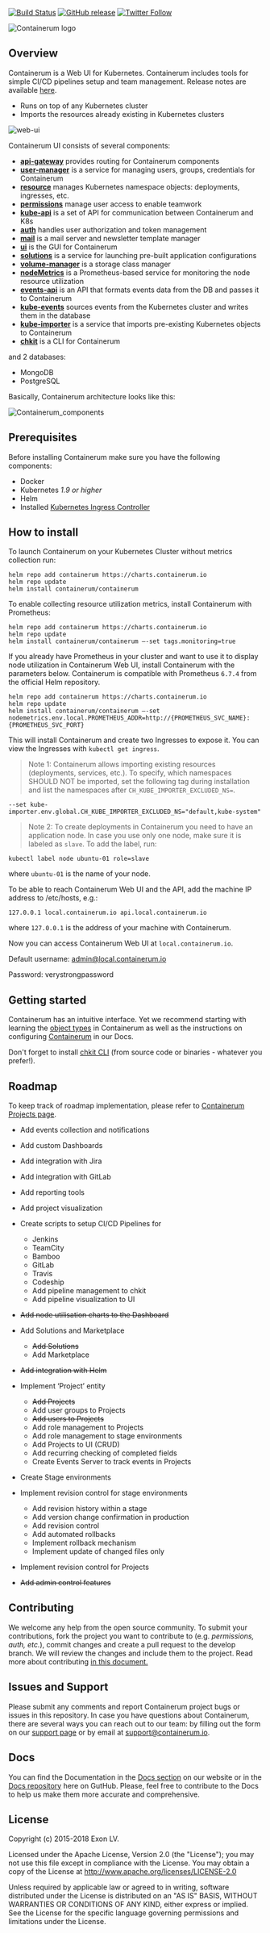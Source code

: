 [![Build Status](https://travis-ci.org/containerum/containerum.svg?branch=master)](https://travis-ci.org/containerum/containerum) [![GitHub release](https://img.shields.io/github/release/containerum/containerum.svg)](https://github.com/containerum/containerum/releases) [![Twitter Follow](https://img.shields.io/twitter/follow/containerumcom.svg?style=social&label=Follow)](https://twitter.com/Containerumcom)


![Containerum logo](logo.svg)

## Overview

Containerum is a Web UI for Kubernetes. Containerum includes tools for simple CI/CD pipelines setup and team management. Release notes are available [here](https://docs.containerum.com/release-notes/platform/).

- Runs on top of any Kubernetes cluster
- Imports the resources already existing in Kubernetes clusters

![web-ui](/web-ui.png)

Containerum UI consists of several components:

* [**api-gateway**](https://github.com/containerum/gateway) provides routing for Containerum components
* [**user-manager**](https://github.com/containerum/user-manager) is a service for managing users, groups, credentials for Containerum
* [**resource**](https://github.com/containerum/resource) manages Kubernetes namespace objects: deployments, ingresses, etc.
* [**permissions**](https://github.com/containerum/permissions) manage user access to enable teamwork
* [**kube-api**](https://github.com/containerum/kube-api) is a set of API for communication between Containerum and K8s
* [**auth**](https://github.com/containerum/auth) handles user authorization and token management
* [**mail**](https://github.com/containerum/mail) is a mail server and newsletter template manager
* [**ui**](https://github.com/containerum/ui) is the GUI for Containerum
* [**solutions**](https://github.com/containerum/solutions) is a service for launching pre-built application configurations
* [**volume-manager**](https://github.com/containerum/volume-manager) is a storage class manager
* [**nodeMetrics**](https://github.com/containerum/nodeMetrics) is a Prometheus-based service for monitoring the node resource utilization
* [**events-api**](https://github.com/containerum/events-api) is an API that formats events data from the DB and passes it to Containerum
* [**kube-events**](https://github.com/containerum/kube-events) sources events from the Kubernetes cluster and writes them in the database
* [**kube-importer**](https://github.com/containerum/kube-importer) is a service that imports pre-existing Kubernetes objects to Containerum
* [**chkit**](https://github.com/containerum/chkit) is a CLI for Containerum

and 2 databases:
* MongoDB
* PostgreSQL

Basically, Containerum architecture looks like this:

![Containerum_components](components.svg)


## Prerequisites
Before installing Containerum make sure you have the following components:

* Docker
* Kubernetes *1.9 or higher*
* Helm
* Installed [Kubernetes Ingress Controller](ingress.md)

## How to install
To launch Containerum on your Kubernetes Cluster without metrics collection run:

```
helm repo add containerum https://charts.containerum.io
helm repo update
helm install containerum/containerum
```

To enable collecting resource utilization metrics, install Containerum with Prometheus:

```
helm repo add containerum https://charts.containerum.io
helm repo update
helm install containerum/containerum —-set tags.monitoring=true
```

If you already have Prometheus in your cluster and want to use it to display node utilization in Containerum Web UI, install Containerum with the parameters below. Containerum is compatible with Prometheus `6.7.4` from the official Helm repository.

```
helm repo add containerum https://charts.containerum.io
helm repo update
helm install containerum/containerum —-set nodemetrics.env.local.PROMETHEUS_ADDR=http://{PROMETHEUS_SVC_NAME}:{PROMETHEUS_SVC_PORT}
```

 This will install Containerum and create two Ingresses to expose it. You can view the Ingresses with `kubectl get ingress`.

> Note 1: Containerum allows importing existing resources (deployments, services, etc.). To specify, which namespaces SHOULD NOT be imported, set the following tag during installation and list the namespaces after `CH_KUBE_IMPORTER_EXCLUDED_NS=`.
 ```
--set kube-importer.env.global.CH_KUBE_IMPORTER_EXCLUDED_NS="default,kube-system"
```


> Note 2: To create deployments in Containerum you need to have an application node. In case you use only one node, make sure it is labeled as `slave`.  To add the label, run:  

```
kubectl label node ubuntu-01 role=slave
```
where `ubuntu-01` is the name of your node.  

To be able to reach Containerum Web UI and the API, add the machine IP address to /etc/hosts, e.g.:

```
127.0.0.1 local.containerum.io api.local.containerum.io
```

where ```127.0.0.1``` is the address of your machine with Containerum.

Now you can access Containerum Web UI at ```local.containerum.io```.

Default username: admin@local.containerum.io

Password: verystrongpassword

## Getting started
Containerum has an intuitive interface. Yet we recommend starting with learning the [object types](https://docs.containerum.com/objects/object-types/) in Containerum as well as the instructions on configuring [Containerum](https://docs.containerum.com/configuration/) in our Docs.

Don't forget to install [chkit CLI](https://github.com/containerum/chkit) (from source code or binaries - whatever you prefer!).

## Roadmap
To keep track of roadmap implementation, please refer to [Containerum Projects page](https://github.com/containerum/containerum/projects).


- Add events collection and notifications

- Add custom Dashboards

- Add integration with Jira

- Add integration with GitLab

- Add reporting tools

- Add project visualization

- Create scripts to setup CI/CD Pipelines for
	- Jenkins
	- TeamCity
	- Bamboo
	- GitLab
	- Travis
	- Codeship
	- Add pipeline management to chkit
 	- Add pipeline visualization to UI

- ~~Add node utilisation charts to the Dashboard~~


- Add Solutions and Marketplace
	- ~~Add Solutions~~
	- Add Marketplace

- ~~Add integration with Helm~~

- Implement ‘Project’ entity
	- ~~Add Projects~~
	- Add user groups to Projects
	- ~~Add users to Projects~~
	- Add role management to Projects
	- Add role management to stage environments
	- Add Projects to UI (CRUD)
	- Add recurring checking of completed fields
	- Create Events Server to track events in Projects

- Create Stage environments

- Implement revision control for stage environments
	- Add revision history within a stage
	- Add version change confirmation in production
	- Add revision control
	- Add automated rollbacks
	- Implement rollback mechanism
	- Implement update of changed files only

- Implement revision control for Projects

- ~~Add admin control features~~


## Contributing
We welcome any help from the open source community. To submit your contributions, fork the project you want to contribute to (e.g. *permissions, auth, etc.*), commit changes and create a pull request to the develop branch. We will review the changes and include them to the project. Read more about contributing [in this document.](https://github.com/containerum/containerum/blob/master/CONTRIBUTING.md)

## Issues and Support
Please submit any comments and report Containerum project bugs or issues in this repository.
In case you have questions about Containerum, there are several ways you can reach out to our team: by filling out the form on our [support page](https://containerum.com/support/) or by email at support@containerum.io.

## Docs
You can find the Documentation in the [Docs section](https://docs.containerum.com/) on our website or in the [Docs repository](https://github.com/containerum/containerum-docs) here on GutHub. Please, feel free to contribute to the Docs to help us make them more accurate and comprehensive.

## License
Copyright (c) 2015-2018 Exon LV.

Licensed under the Apache License, Version 2.0 (the "License"); you may not use this file except in compliance with the License. You may obtain a copy of the License at http://www.apache.org/licenses/LICENSE-2.0

Unless required by applicable law or agreed to in writing, software distributed under the License is distributed on an "AS IS" BASIS, WITHOUT WARRANTIES OR CONDITIONS OF ANY KIND, either express or implied. See the License for the specific language governing permissions and limitations under the License.

